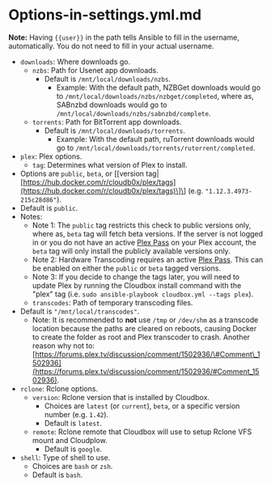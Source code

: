 # Options-in-settings.yml.md

**Note:** Having `{{user}}` in the path tells Ansible to fill in the username, automatically. You do not need to fill in your actual username.

* `downloads`: Where downloads go.
  * `nzbs`: Path for Usenet app downloads.
    * Default is `/mnt/local/downloads/nzbs`.
      * Example: With the default path, NZBGet downloads would go to `/mnt/local/downloads/nzbs/nzbget/completed`, where as, SABnzbd downloads would go to `/mnt/local/downloads/nzbs/sabnzbd/complete`.
  * `torrents`: Path for BitTorrent app downloads.
    * Default is `/mnt/local/downloads/torrents`.
      * Example: With the default path, ruTorrent downloads would go to `/mnt/local/downloads/torrents/rutorrent/completed`.
* `plex`: Plex options.
  * `tag`: Determines what version of Plex to install. 
* Options are `public`, `beta`, or \[\[version tag\|[https://hub.docker.com/r/cloudb0x/plex/tags](https://hub.docker.com/r/cloudb0x/plex/tags)\]\] \(e.g. `"1.12.3.4973-215c28d86"`\).
* Default is `public`.
* Notes:
  * Note 1: The `public` tag restricts this check to public versions only, where as, `beta` tag will fetch beta versions. If the server is not logged in or you do not have an active [Plex Pass](https://www.plex.tv/features/plex-pass/) on your Plex account, the `beta` tag will only install the publicly available versions only.
  * Note 2: Hardware Transcoding requires an active [Plex Pass](https://www.plex.tv/features/plex-pass/). This can be enabled on either the `public` or `beta` tagged versions.
  * Note 3: If you decide to change the tags later, you will need to update Plex by running the Cloudbox install command with the "plex" tag \(i.e. `sudo ansible-playbook cloudbox.yml --tags plex`\).
  * `transcodes`: Path of temporary transcoding files.
* Default is `"/mnt/local/transcodes"`.
  * Note: It is recommended to **not** use `/tmp` or `/dev/shm` as a transcode location because the paths are cleared on reboots, causing Docker to create the folder as root and Plex transcoder to crash. Another reason why not to: [https://forums.plex.tv/discussion/comment/1502936/\#Comment\_1502936](https://forums.plex.tv/discussion/comment/1502936/#Comment_1502936).
* `rclone`: Rclone options.
  * `version`: Rclone version that is installed by Cloudbox.
    * Choices are `latest` \(or `current`\), `beta`, or a specific version number \(e.g. `1.42`\).
    * Default is `latest`.
  * `remote`: Rclone remote that Cloudbox will use to setup Rclone VFS mount and Cloudplow.
    * Default is `google`.
* `shell`: Type of shell to use.
  * Choices are `bash` or `zsh`.
  * Default is `bash`.

